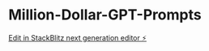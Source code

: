 # Million-Dollar-GPT-Prompts

[Edit in StackBlitz next generation editor ⚡️](https://stackblitz.com/~/github.com/snowden-pc/Million-Dollar-GPT-Prompts)